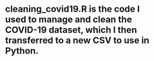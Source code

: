# cleaning_covid19.R is the code I used to manage and clean the COVID-19 dataset, which I then transferred to a new CSV to use in Python.

